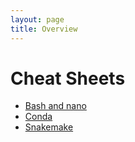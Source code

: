 ```yaml
---
layout: page
title: Overview
---
```


Cheat Sheets
==============

- [Bash and nano](./bash_cheatsheet.md)
- [Conda](./conda_cheatsheet.md)
- [Snakemake](./snakemake_cheatsheet.md )
